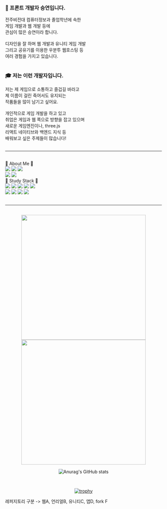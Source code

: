 <body>
<div>
<h3>👋 프론트 개발자 승연입니다.</h3>
전주비전대 컴퓨터정보과 졸업학년에 속한<br>
게임 개발과 웹 개발 등에<br>
관심이 많은 승연이라 합니다.<br>
<br>
디자인을 잘 하며 웹 개발과 유니티 게임 개발<br>
그리고 공유기를 이용한 우분투 웹호스팅 등<br>
여러 경험을 가지고 있습니다.<br>
<br> 
<h3>🎓 저는 이런 개발자입니다.</h3>
저는 제 게임으로 소통하고 즐겁길 바라고<br>
제 이름이 걸린 죽어서도 유지되는<br>
작품들을 많이 남기고 싶어요.<br>
<br>
개인적으로 게임 개발을 하고 있고<br>
취업은 게임과 웹 쪽으로 방향을 잡고 있으며<br>
새로운 게임엔진이나, three.js<br> 
리액트 네이티브와 백엔드 지식 등<br>
배워보고 싶은 주제들이 많습니다!<br>
<br>
<hr>
<br>
<div>
🧸 About Me 🧸<br>
<a href="https://blog.naver.com/catoo_4" target="_blank"><img src="https://img.shields.io/badge/BLOG(Daily)-03C75A?style=flat-square&logo=Naver&logoColor=white"></a>
<a href="https://seungyeon04.github.io/A_Study/" target="_blank"><img src="https://img.shields.io/badge/BLOG(Study1)-000000?style=flat-square&logo=github&logoColor=white"></a>
<a href="https://velog.io/@seungyeon04" target="_blank"><img src="https://img.shields.io/badge/BLOG(Study2)-999111?style=flat-square&logo=velog&logoColor=white"></a><br>
<a href="https://purple-tail-e77.notion.site/b3a4e9bf905f4ed28251a383aec9d9e3?pvs=74"><img src="https://img.shields.io/badge/notion(X)-000000?style=flat-square&logo=notion&logoColor=white"></a>
<a href="https://www.instagram.com/druiddroing"><img src="https://img.shields.io/badge/Instagram-E4405F?style=flat-square&logo=Instagram&logoColor=white"/></a>
<br>
🌈 Study Stack 🌈<br>
<img src="https://img.shields.io/badge/C%23-462679?style=flat-square&logo=.NET&logoColor=white">
<img src="https://img.shields.io/badge/C-DBA901?style=flat-square&logo=C&logoColor=white">
<img src="https://img.shields.io/badge/HTML-E34F26?style=flat-square&logo=html5&logoColor=white">
<img src="https://img.shields.io/badge/CSS-1572B6?style=flat-square&logo=css3&logoColor=white">
<img src="https://img.shields.io/badge/React-50bcdf?style=flat-square&logo=react&logoColor=white"/>
<br> 
<img src="https://img.shields.io/badge/Java-e16500?style=flat-square&logo=eclipseide&logoColor=white"/>
<img src="https://img.shields.io/badge/Python-106393?style=flat-square&logo=Python&logoColor=white"/>
<img src="https://img.shields.io/badge/Linux-292929?style=flat-square&logo=Linux&logoColor=white">
<img src="https://img.shields.io/badge/Ubuntu-E95420?style=flat-square&logo=Ubuntu&logoColor=white">
</div>
<br>
<hr>
<br>
<div align="center">
<!-- 🌈 가장 많이 사용한 언어 -->
<img src="https://raw.githubusercontent.com/SeungYeon04/F_StatsUI/output/generated/languages.svg" width="400"/>

<a href="https://www.gitanimals.org/en_US?utm_medium=image&utm_source=SeungYeon04&utm_content=farm">
<img
  src="https://render.gitanimals.org/farms/SeungYeon04"
  style="width: 400px;"
/>
</a>

</div>

<div align="center">

![Anurag's GitHub stats](https://github-readme-stats.vercel.app/api?username=SeungYeon04&show_icons=true&theme=transparent)

<br>

[![trophy](https://github-profile-trophy.vercel.app/?username=SeungYeon04&theme=flat&column=5)](https://github.com/dkssud8150/)

</div>
레퍼지토리 구분 -> 웹A, 언리얼B, 유니티C, 앱D, fork F  
</body>
